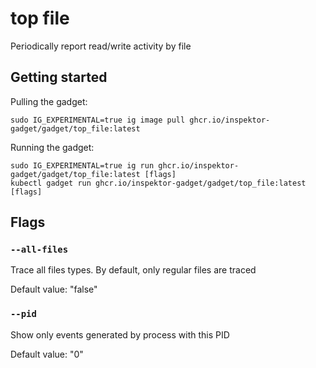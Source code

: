 # top file

Periodically report read/write activity by file

## Getting started
Pulling the gadget:
```
sudo IG_EXPERIMENTAL=true ig image pull ghcr.io/inspektor-gadget/gadget/top_file:latest
```
Running the gadget:
```
sudo IG_EXPERIMENTAL=true ig run ghcr.io/inspektor-gadget/gadget/top_file:latest [flags]
kubectl gadget run ghcr.io/inspektor-gadget/gadget/top_file:latest [flags]
```

## Flags

### `--all-files`
Trace all files types. By default, only regular files are traced

Default value: "false"

### `--pid`
Show only events generated by process with this PID

Default value: "0"
